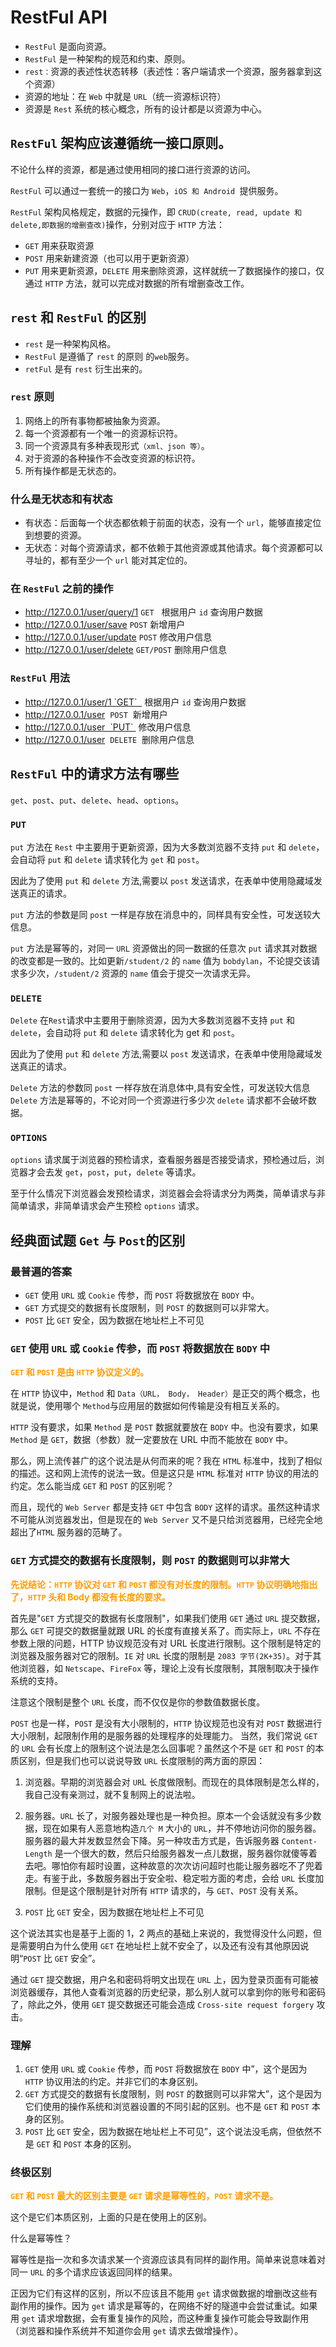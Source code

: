 # RestFul API

- `RestFul` 是面向资源。
- `RestFul` 是一种架构的规范和约束、原则。
- `rest：`资源的表述性状态转移（表述性：客户端请求一个资源，服务器拿到这个资源）
- 资源的地址：在 `Web` 中就是 `URL`（统一资源标识符）
- 资源是 `Rest` 系统的核心概念，所有的设计都是以资源为中心。

## `RestFul` 架构应该遵循统一接口原则。

不论什么样的资源，都是通过使用相同的接口进行资源的访问。

`RestFul` 可以通过一套统一的接口为 `Web`，`iOS 和 Android `提供服务。

`RestFul` 架构风格规定，数据的元操作，即 `CRUD(create, read, update 和 delete,即数据的增删查改)`操作，分别对应于 `HTTP` 方法：

- `GET` 用来获取资源
- `POST` 用来新建资源（也可以用于更新资源）
- `PUT` 用来更新资源，`DELETE` 用来删除资源，这样就统一了数据操作的接口，仅通过 `HTTP` 方法，就可以完成对数据的所有增删查改工作。

## `rest` 和 `RestFul` 的区别

- `rest` 是一种架构风格。
- `RestFul` 是遵循了 `rest` 的原则 的`web`服务。
- `retFul` 是有 `rest` 衍生出来的。

### `rest` 原则

1. 网络上的所有事物都被抽象为资源。
2. 每一个资源都有一个唯一的资源标识符。
3. 同一个资源具有多种表现形式`（xml、json 等）`。
4. 对于资源的各种操作不会改变资源的标识符。
5. 所有操作都是无状态的。

### 什么是无状态和有状态

- 有状态：后面每一个状态都依赖于前面的状态，没有一个 `url`，能够直接定位到想要的资源。
- 无状态：对每个资源请求，都不依赖于其他资源或其他请求。每个资源都可以寻址的，都有至少一个 `url` 能对其定位的。

### 在 `RestFul` 之前的操作

- http://127.0.0.1/user/query/1 `GET`   根据用户 `id` 查询用户数据
- http://127.0.0.1/user/save `POST` 新增用户
- http://127.0.0.1/user/update `POST` 修改用户信息
- http://127.0.0.1/user/delete `GET/POST` 删除用户信息

### `RestFul` 用法

- http://127.0.0.1/user/1 `GET`   根据用户 `id` 查询用户数据
- http://127.0.0.1/user  `POST`  新增用户
- http://127.0.0.1/user  `PUT`  修改用户信息
- http://127.0.0.1/user  `DELETE`  删除用户信息

## `RestFul` 中的请求方法有哪些

`get`、`post`、`put`、`delete`、`head`、`options`。

### `PUT`

`put` 方法在 `Rest` 中主要用于更新资源，因为大多数浏览器不支持 `put` 和 `delete`，会自动将 `put` 和 `delete` 请求转化为 `get` 和 `post`。

因此为了使用 `put` 和 `delete` 方法,需要以 `post` 发送请求，在表单中使用隐藏域发送真正的请求。

`put` 方法的参数是同 `post` 一样是存放在消息中的，同样具有安全性，可发送较大信息。

`put` 方法是幂等的，对同一 `URL` 资源做出的同一数据的任意次 `put` 请求其对数据的改变都是一致的。比如更新`/student/2` 的 `name` 值为 `bobdylan`，不论提交该请求多少次，`/student/2` 资源的 `name` 值会于提交一次请求无异。

### `DELETE`

`Delete` 在`Rest`请求中主要用于删除资源，因为大多数浏览器不支持 `put` 和 `delete`，会自动将 `put` 和 `delete` 请求转化为 get 和 `post`。

因此为了使用 `put` 和 `delete` 方法,需要以 `post` 发送请求，在表单中使用隐藏域发送真正的请求。

`Delete` 方法的参数同 `post` 一样存放在消息体中,具有安全性，可发送较大信息 `Delete` 方法是幂等的，不论对同一个资源进行多少次 `delete` 请求都不会破坏数据。

### `OPTIONS`

`options` 请求属于浏览器的预检请求，查看服务器是否接受请求，预检通过后，浏览器才会去发 `get`，`post`，`put`，`delete` 等请求。

至于什么情况下浏览器会发预检请求，浏览器会会将请求分为两类，简单请求与非简单请求，非简单请求会产生预检 `options` 请求。

## 经典面试题 `Get` 与 `Post`的区别

### 最普遍的答案

- `GET` 使用 `URL` 或 `Cookie` 传参，而 `POST` 将数据放在 `BODY` 中。
- `GET` 方式提交的数据有长度限制，则 `POST` 的数据则可以非常大。
- `POST` 比 `GET` 安全，因为数据在地址栏上不可见

### `GET` 使用 `URL` 或 `Cookie` 传参，而 `POST` 将数据放在 `BODY` 中

**<font color="FF9D00">`GET` 和 `POST` 是由 `HTTP` 协议定义的。</font>**

在 `HTTP` 协议中，`Method` 和 `Data（URL， Body， Header）`是正交的两个概念，也就是说，使用哪个 `Method`与应用层的数据如何传输是没有相互关系的。

`HTTP` 没有要求，如果 `Method` 是 `POST` 数据就要放在 `BODY` 中。也没有要求，如果 `Method` 是 `GET`，数据（参数）就一定要放在 URL 中而不能放在 `BODY` 中。

那么，网上流传甚广的这个说法是从何而来的呢？我在 `HTML` 标准中，找到了相似的描述。这和网上流传的说法一致。但是这只是 `HTML` 标准对 `HTTP` 协议的用法的约定。怎么能当成 `GET` 和 `POST` 的区别呢？

而且，现代的 `Web Server` 都是支持 `GET` 中包含 `BODY` 这样的请求。虽然这种请求不可能从浏览器发出，但是现在的 `Web Server` 又不是只给浏览器用，已经完全地超出了`HTML` 服务器的范畴了。

### `GET` 方式提交的数据有长度限制，则 `POST` 的数据则可以非常大

**<font color="FF9D00">先说结论：`HTTP` 协议对 `GET` 和 `POST` 都没有对长度的限制。`HTTP` 协议明确地指出了，`HTTP` 头和 Body 都没有长度的要求。</font>**

首先是"`GET` 方式提交的数据有长度限制"，如果我们使用 `GET` 通过 `URL` 提交数据，那么 `GET` 可提交的数据量就跟 URL 的长度有直接关系了。而实际上，`URL` 不存在参数上限的问题，HTTP 协议规范没有对 URL 长度进行限制。这个限制是特定的浏览器及服务器对它的限制。`IE` 对 `URL` 长度的限制是 `2083 字节(2K+35)`。对于其他浏览器，如 `Netscape`、`FireFox` 等，理论上没有长度限制，其限制取决于操作系统的支持。

注意这个限制是整个 `URL` 长度，而不仅仅是你的参数值数据长度。

`POST` 也是一样，`POST` 是没有大小限制的，`HTTP` 协议规范也没有对 `POST` 数据进行大小限制，起限制作用的是服务器的处理程序的处理能力。
当然，我们常说 `GET` 的 `URL` 会有长度上的限制这个说法是怎么回事呢？虽然这个不是 `GET` 和 `POST` 的本质区别，但是我们也可以说说导致 `URL` 长度限制的两方面的原因：

1. 浏览器。早期的浏览器会对 `UR`L 长度做限制。而现在的具体限制是怎么样的，我自己没有亲测过，就不复制网上的说法啦。
2. 服务器。`URL` 长了，对服务器处理也是一种负担。原本一个会话就没有多少数据，现在如果有人恶意地构造`几个 M` 大小的 `URL`，并不停地访问你的服务器。服务器的最大并发数显然会下降。另一种攻击方式是，告诉服务器 `Content-Length` 是一个很大的数，然后只给服务器发一点儿数据，服务器你就傻等着去吧。哪怕你有超时设置，这种故意的次次访问超时也能让服务器吃不了兜着走。有鉴于此，多数服务器出于安全啦、稳定啦方面的考虑，会给 `URL` 长度加限制。但是这个限制是针对所有 `HTTP` 请求的，与 `GET`、`POST` 没有关系。

3. `POST` 比 `GET` 安全，因为数据在地址栏上不可见

这个说法其实也是基于上面的 1，2 两点的基础上来说的，我觉得没什么问题，但是需要明白为什么使用 `GET` 在地址栏上就不安全了，以及还有没有其他原因说明“`POST` 比 `GET` 安全”。

通过 `GET` 提交数据，用户名和密码将明文出现在 `URL` 上，因为登录页面有可能被浏览器缓存，其他人查看浏览器的历史纪录，那么别人就可以拿到你的账号和密码了，除此之外，使用 `GET` 提交数据还可能会造成 `Cross-site request forgery` 攻击。

### 理解

1. `GET` 使用 `URL` 或 `Cookie` 传参，而 `POST` 将数据放在 `BODY` 中”，这个是因为 `HTTP` 协议用法的约定。并非它们的本身区别。
2. `GET` 方式提交的数据有长度限制，则 `POST` 的数据则可以非常大”，这个是因为它们使用的操作系统和浏览器设置的不同引起的区别。也不是 `GET` 和 `POST` 本身的区别。
3. `POST` 比 `GET` 安全，因为数据在地址栏上不可见”，这个说法没毛病，但依然不是 `GET` 和 `POST` 本身的区别。

### 终极区别

**<font color="FF9D00">`GET` 和 `POST` 最大的区别主要是 `GET` 请求是幂等性的，`POST` 请求不是。</font>**

这个是它们本质区别，上面的只是在使用上的区别。

什么是幂等性？

幂等性是指一次和多次请求某一个资源应该具有同样的副作用。简单来说意味着对同一 `URL` 的多个请求应该返回同样的结果。

正因为它们有这样的区别，所以不应该且不能用 `get` 请求做数据的增删改这些有副作用的操作。因为 `get` 请求是幂等的，在网络不好的隧道中会尝试重试。如果用 `get` 请求增数据，会有重复操作的风险，而这种重复操作可能会导致副作用（浏览器和操作系统并不知道你会用 `get` 请求去做增操作）。
